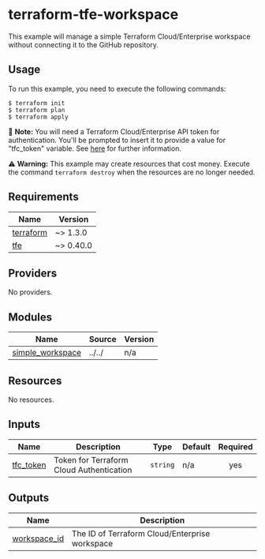 # terraform-tfe-workspace

This example will manage a simple Terraform Cloud/Enterprise workspace without
connecting it to the GitHub repository.

## Usage

To run this example, you need to execute the following commands:

```shell
$ terraform init
$ terraform plan
$ terraform apply
```

:memo: **Note:** You will need a Terraform Cloud/Enterprise API token for authentication.
You'll be prompted to insert it to provide a value for "tfc_token" variable.
See [here](https://www.terraform.io/cloud-docs/users-teams-organizations/api-tokens)
for further information.

:warning: **Warning:** This example may create resources that cost money. Execute the command
`terraform destroy` when the resources are no longer needed.

<!-- BEGINNING OF PRE-COMMIT-TERRAFORM DOCS HOOK -->
## Requirements

| Name | Version |
|------|---------|
| <a name="requirement_terraform"></a> [terraform](#requirement\_terraform) | ~> 1.3.0 |
| <a name="requirement_tfe"></a> [tfe](#requirement\_tfe) | ~> 0.40.0 |

## Providers

No providers.

## Modules

| Name | Source | Version |
|------|--------|---------|
| <a name="module_simple_workspace"></a> [simple\_workspace](#module\_simple\_workspace) | ../../ | n/a |

## Resources

No resources.

## Inputs

| Name | Description | Type | Default | Required |
|------|-------------|------|---------|:--------:|
| <a name="input_tfc_token"></a> [tfc\_token](#input\_tfc\_token) | Token for Terraform Cloud Authentication | `string` | n/a | yes |

## Outputs

| Name | Description |
|------|-------------|
| <a name="output_workspace_id"></a> [workspace\_id](#output\_workspace\_id) | The ID of Terraform Cloud/Enterprise workspace |
<!-- END OF PRE-COMMIT-TERRAFORM DOCS HOOK -->
